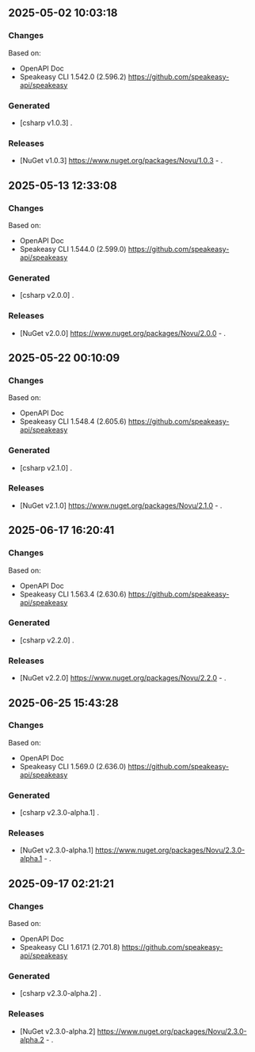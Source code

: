 

## 2025-05-02 10:03:18
### Changes
Based on:
- OpenAPI Doc  
- Speakeasy CLI 1.542.0 (2.596.2) https://github.com/speakeasy-api/speakeasy
### Generated
- [csharp v1.0.3] .
### Releases
- [NuGet v1.0.3] https://www.nuget.org/packages/Novu/1.0.3 - .

## 2025-05-13 12:33:08
### Changes
Based on:
- OpenAPI Doc  
- Speakeasy CLI 1.544.0 (2.599.0) https://github.com/speakeasy-api/speakeasy
### Generated
- [csharp v2.0.0] .
### Releases
- [NuGet v2.0.0] https://www.nuget.org/packages/Novu/2.0.0 - .

## 2025-05-22 00:10:09
### Changes
Based on:
- OpenAPI Doc  
- Speakeasy CLI 1.548.4 (2.605.6) https://github.com/speakeasy-api/speakeasy
### Generated
- [csharp v2.1.0] .
### Releases
- [NuGet v2.1.0] https://www.nuget.org/packages/Novu/2.1.0 - .

## 2025-06-17 16:20:41
### Changes
Based on:
- OpenAPI Doc  
- Speakeasy CLI 1.563.4 (2.630.6) https://github.com/speakeasy-api/speakeasy
### Generated
- [csharp v2.2.0] .
### Releases
- [NuGet v2.2.0] https://www.nuget.org/packages/Novu/2.2.0 - .

## 2025-06-25 15:43:28
### Changes
Based on:
- OpenAPI Doc  
- Speakeasy CLI 1.569.0 (2.636.0) https://github.com/speakeasy-api/speakeasy
### Generated
- [csharp v2.3.0-alpha.1] .
### Releases
- [NuGet v2.3.0-alpha.1] https://www.nuget.org/packages/Novu/2.3.0-alpha.1 - .

## 2025-09-17 02:21:21
### Changes
Based on:
- OpenAPI Doc  
- Speakeasy CLI 1.617.1 (2.701.8) https://github.com/speakeasy-api/speakeasy
### Generated
- [csharp v2.3.0-alpha.2] .
### Releases
- [NuGet v2.3.0-alpha.2] https://www.nuget.org/packages/Novu/2.3.0-alpha.2 - .